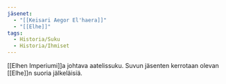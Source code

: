 ```yaml
---
jäsenet:
  - "[[Keisari Aegor El'haera]]"
  - "[[Elhe]]"
tags:
  - Historia/Suku
  - Historia/Ihmiset
---
```

[[Elhen Imperiumi]]a johtava aatelissuku. Suvun jäsenten kerrotaan olevan [[Elhe]]n suoria jälkeläisiä.